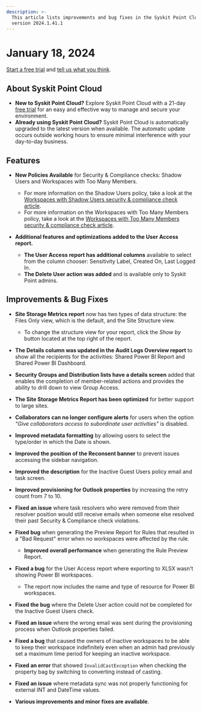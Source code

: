 ```yaml
---
description: >-
  This article lists improvements and bug fixes in the Syskit Point Cloud
  version 2024.1.41.1
---
```


# January 18, 2024

[Start a free trial](https://www.syskit.com/products/point/free-trial/) and [tell us what you think](https://www.syskit.com/company/contact-us/).

## About Syskit Point Cloud

* **New to Syskit Point Cloud?** Explore Syskit Point Cloud with a 21-day [free trial](https://www.syskit.com/products/point/free-trial/) for an easy and effective way to manage and secure your environment.
* **Already using Syskit Point Cloud?** Syskit Point Cloud is automatically upgraded to the latest version when available. The automatic update occurs outside working hours to ensure minimal interference with your day-to-day business.

## Features

* **New Policies Available** for Security & Compliance checks: Shadow Users and Workspaces with Too Many Members.
  * For more information on the Shadow Users policy, take a look at the [Workspaces with Shadow Users security & compliance check article](../../governance-and-automation/security-compliance-checks/workspaces-with-shadow-users.md).
  * For more information on the Workspaces with Too Many Members policy, take a look at the [Workspaces with Too Many Members security & compliance check article](../../governance-and-automation/security-compliance-checks/workspaces-with-too-many-members.md).


* **Additional features and optimizations added to the User Access report.**
  * **The User Access report has additional columns** available to select from the column chooser: Sensitivity Label, Created On, Last Logged In.
  * **The Delete User action was added** and is available only to Syskit Point admins.


## Improvements & Bug Fixes

* **Site Storage Metrics report** now has two types of data structure: the Files Only view, which is the default, and the Site Structure view.
  * To change the structure view for your report, click the *Show by* button located at the top right of the report.

* **The Details column was updated in the Audit Logs Overview report** to show all the recipients for the activities: Shared Power BI Report and Shared Power BI Dashboard.

* **Security Groups and Distribution lists have a details screen** added that enables the completion of member-related actions and provides the ability to drill down to view Group Access.  

* **The Site Storage Metrics Report has been optimized** for better support to large sites.  

* **Collaborators can no longer configure alerts** for users when the option *"Give collaborators access to subordinate user activities"* is disabled.

* **Improved metadata formatting** by allowing users to select the type/order in which the Date is shown.  

* **Improved the position of the Reconsent banner** to prevent issues accessing the sidebar navigation. 

* **Improved the description** for the Inactive Guest Users policy email and task screen.

* **Improved provisioning for Outlook properties** by increasing the retry count from 7 to 10. 

* **Fixed an issue** where task resolvers who were removed from their resolver position would still receive emails when someone else resolved their past Security & Compliance check violations.

* **Fixed bug** when generating the Preview Report for Rules that resulted in a "Bad Request" error when no workspaces were affected by the rule.
  * **Improved overall performance** when generating the Rule Preview Report. 

* **Fixed a bug** for the User Access report where exporting to XLSX wasn't showing Power BI workspaces.
  * The report now includes the name and type of resource for Power BI workspaces. 

* **Fixed the bug** where the Delete User action could not be completed for the Inactive Guest Users check. 

* **Fixed an issue** where the wrong email was sent during the provisioning process when Outlook properties failed.

* **Fixed a bug** that caused the owners of inactive workspaces to be able to keep their workspace indefinitely even when an admin had previously set a maximum time period for keeping an inactive workspace. 

* **Fixed an error** that showed `InvalidCastException` when checking the property bag by switching to converting instead of casting.

* **Fixed an issue** where metadata sync was not properly functioning for external INT and DateTime values. 

* **Various improvements and minor fixes are available**.
